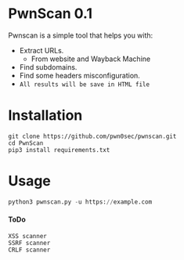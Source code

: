 # PwnScan 0.1   
Pwnscan is a simple tool that helps you with:
- Extract URLs.
   - From website and Wayback Machine
- Find subdomains.
- Find some headers misconfiguration.
- `All results will be save in HTML file`
        
# Installation   
```
git clone https://github.com/pwn0sec/pwnscan.git
cd PwnScan 
pip3 install requirements.txt
```

# Usage 
```python
python3 pwnscan.py -u https://example.com
```

#### ToDo
```
XSS scanner
SSRF scanner
CRLF scanner
```
